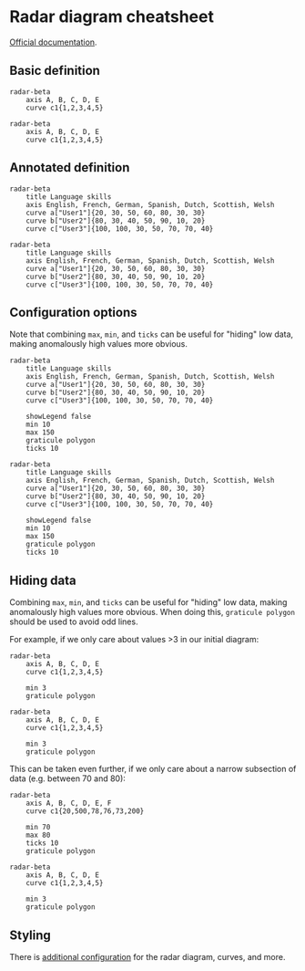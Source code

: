 # Radar diagram cheatsheet

[Official documentation](https://mermaid.js.org/syntax/radar.html).

## Basic definition

```mermaid
radar-beta
    axis A, B, C, D, E
    curve c1{1,2,3,4,5}
```

```
radar-beta
    axis A, B, C, D, E
    curve c1{1,2,3,4,5}
```

## Annotated definition

```mermaid
radar-beta
    title Language skills
    axis English, French, German, Spanish, Dutch, Scottish, Welsh
    curve a["User1"]{20, 30, 50, 60, 80, 30, 30}
    curve b["User2"]{80, 30, 40, 50, 90, 10, 20}
    curve c["User3"]{100, 100, 30, 50, 70, 70, 40}
```

```
radar-beta
    title Language skills
    axis English, French, German, Spanish, Dutch, Scottish, Welsh
    curve a["User1"]{20, 30, 50, 60, 80, 30, 30}
    curve b["User2"]{80, 30, 40, 50, 90, 10, 20}
    curve c["User3"]{100, 100, 30, 50, 70, 70, 40}
```

## Configuration options

Note that combining `max`, `min`, and `ticks` can be useful for "hiding" low data, making anomalously high values more obvious.

```mermaid
radar-beta
    title Language skills
    axis English, French, German, Spanish, Dutch, Scottish, Welsh
    curve a["User1"]{20, 30, 50, 60, 80, 30, 30}
    curve b["User2"]{80, 30, 40, 50, 90, 10, 20}
    curve c["User3"]{100, 100, 30, 50, 70, 70, 40}

    showLegend false
    min 10
    max 150
    graticule polygon
    ticks 10
```

```
radar-beta
    title Language skills
    axis English, French, German, Spanish, Dutch, Scottish, Welsh
    curve a["User1"]{20, 30, 50, 60, 80, 30, 30}
    curve b["User2"]{80, 30, 40, 50, 90, 10, 20}
    curve c["User3"]{100, 100, 30, 50, 70, 70, 40}

    showLegend false
    min 10
    max 150
    graticule polygon
    ticks 10
```

## Hiding data

Combining `max`, `min`, and `ticks` can be useful for "hiding" low data, making anomalously high values more obvious. When doing this, `graticule polygon` should be used to avoid odd lines.

For example, if we only care about values >3 in our initial diagram:

```mermaid
radar-beta
    axis A, B, C, D, E
    curve c1{1,2,3,4,5}

    min 3
    graticule polygon
```

```
radar-beta
    axis A, B, C, D, E
    curve c1{1,2,3,4,5}

    min 3
    graticule polygon
```

This can be taken even further, if we only care about a narrow subsection of data (e.g. between 70 and 80):

```mermaid
radar-beta
    axis A, B, C, D, E, F
    curve c1{20,500,78,76,73,200}

    min 70
    max 80
    ticks 10
    graticule polygon
```

```
radar-beta
    axis A, B, C, D, E
    curve c1{1,2,3,4,5}

    min 3
    graticule polygon
```

## Styling

There is [additional configuration](https://mermaid.js.org/syntax/radar.html#configuration) for the radar diagram, curves, and more.
